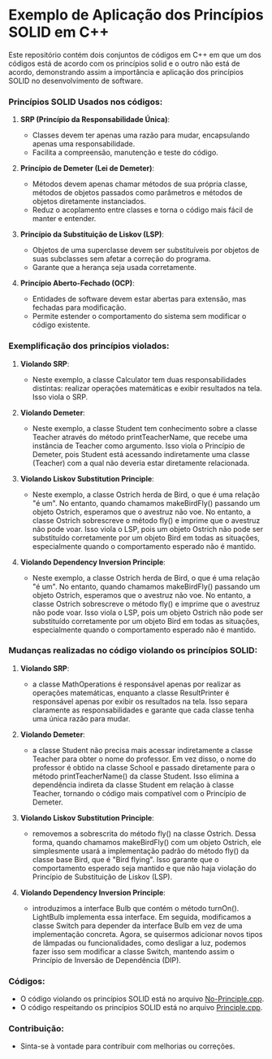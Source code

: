 # Exemplo de Aplicação dos Princípios SOLID em C++

Este repositório contém dois conjuntos de códigos em C++ em que um dos códigos está de acordo com os princípios solid e o outro não está de acordo, demonstrando assim a importância e aplicação dos princípios SOLID no desenvolvimento de software.

### Princípios SOLID Usados nos códigos:

1. **SRP (Princípio da Responsabilidade Única)**:
   - Classes devem ter apenas uma razão para mudar, encapsulando apenas uma responsabilidade.
   - Facilita a compreensão, manutenção e teste do código.

2. **Princípio de Demeter (Lei de Demeter)**:
   - Métodos devem apenas chamar métodos de sua própria classe, métodos de objetos passados como parâmetros e métodos de objetos diretamente instanciados.
   - Reduz o acoplamento entre classes e torna o código mais fácil de manter e entender.

3. **Princípio da Substituição de Liskov (LSP)**:
   - Objetos de uma superclasse devem ser substituíveis por objetos de suas subclasses sem afetar a correção do programa.
   - Garante que a herança seja usada corretamente.

4. **Princípio Aberto-Fechado (OCP)**:
   - Entidades de software devem estar abertas para extensão, mas fechadas para modificação.
   - Permite estender o comportamento do sistema sem modificar o código existente.
     
### Exemplificação dos princípios violados:

1. **Violando SRP**:
   - Neste exemplo, a classe Calculator tem duas responsabilidades distintas: realizar operações matemáticas e exibir resultados na tela. Isso viola o SRP.
   
2. **Violando Demeter**:
   - Neste exemplo, a classe Student tem conhecimento sobre a classe Teacher através do método printTeacherName, que recebe uma instância de Teacher como 
     argumento. Isso viola o Princípio de Demeter, pois Student está acessando indiretamente uma classe (Teacher) com a qual não deveria estar diretamente 
     relacionada.
   
3. **Violando Liskov Substitution Principle**:
   - Neste exemplo, a classe Ostrich herda de Bird, o que é uma relação "é um". No entanto, quando chamamos makeBirdFly() passando um objeto Ostrich, 
     esperamos que o avestruz não voe. No entanto, a classe Ostrich sobrescreve o método fly() e imprime que o avestruz não pode voar. Isso viola o LSP, 
     pois um objeto Ostrich não pode ser substituído corretamente por um objeto Bird em todas as situações, especialmente quando o comportamento esperado 
     não é mantido.
    
   
4. **Violando Dependency Inversion Principle**:
   - Neste exemplo, a classe Ostrich herda de Bird, o que é uma relação "é um". No entanto, quando chamamos makeBirdFly() passando um objeto Ostrich, 
     esperamos que o avestruz não voe. No entanto, a classe Ostrich sobrescreve o método fly() e imprime que o avestruz não pode voar. Isso viola o LSP, 
     pois um objeto Ostrich não pode ser substituído corretamente por um objeto Bird em todas as situações, especialmente quando o comportamento esperado 
     não é mantido.



### Mudanças realizadas no código violando os princípios SOLID:

1. **Violando SRP**:
   - a classe MathOperations é responsável apenas por realizar as operações matemáticas, enquanto a classe ResultPrinter é responsável apenas por exibir os 
     resultados na tela. Isso separa claramente as responsabilidades e garante que cada classe tenha uma única razão para mudar.

2. **Violando Demeter**:
   - a classe Student não precisa mais acessar indiretamente a classe Teacher para obter o nome do professor. Em vez disso, o nome do professor é obtido na 
     classe School e passado diretamente para o método printTeacherName() da classe Student. Isso elimina a dependência indireta da classe Student em 
     relação à classe Teacher, tornando o código mais compatível com o Princípio de Demeter.
  

3. **Violando Liskov Substitution Principle**:
   - removemos a sobrescrita do método fly() na classe Ostrich. Dessa forma, quando chamamos makeBirdFly() com um objeto Ostrich, ele simplesmente usará a 
     implementação padrão do método fly() da classe base Bird, que é "Bird flying". Isso garante que o comportamento esperado seja mantido e que não haja 
     violação do Princípio de Substituição de Liskov (LSP).

  
4. **Violando Dependency Inversion Principle**:
   - introduzimos a interface Bulb que contém o método turnOn(). LightBulb implementa essa interface. Em seguida, modificamos a classe Switch para depender 
     da interface Bulb em vez de uma implementação concreta. Agora, se quisermos adicionar novos tipos de lâmpadas ou funcionalidades, como desligar a luz, 
     podemos fazer isso sem modificar a classe Switch, mantendo assim o Princípio de Inversão de Dependência (DIP).

### Códigos:
- O código violando os princípios SOLID está no arquivo [No-Principle.cpp](/No-Principle.cpp).
- O código respeitando os princípios SOLID está no arquivo [Principle.cpp](/Principle.cpp).


### Contribuição:
- Sinta-se à vontade para contribuir com melhorias ou correções.
